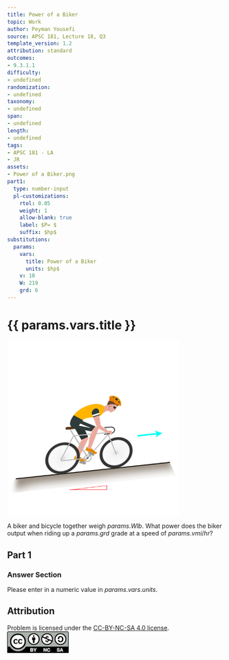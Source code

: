 ```yaml
---
title: Power of a Biker
topic: Work
author: Peyman Yousefi
source: APSC 181, Lecture 18, Q3
template_version: 1.2
attribution: standard
outcomes:
- 9.3.1.1
difficulty:
- undefined
randomization:
- undefined
taxonomy:
- undefined
span:
- undefined
length:
- undefined
tags:
- APSC 181 - LA
- JR
assets:
- Power of a Biker.png
part1:
  type: number-input
  pl-customizations:
    rtol: 0.05
    weight: 1
    allow-blank: true
    label: $P= $
    suffix: $hp$
substitutions:
  params:
    vars:
      title: Power of a Biker
      units: $hp$
    v: 10
    W: 219
    grd: 6
---
```

# {{ params.vars.title }}
<img src="Power of a Biker.png" width=400>

A biker and bicycle together weigh ${{ params.W }}lb$.
What power does the biker output when riding up a ${{ params.grd }}%$ grade at a speed of ${{ params.v }}mi/hr$?

## Part 1

### Answer Section

Please enter in a numeric value in ${{ params.vars.units }}$.

## Attribution

Problem is licensed under the [CC-BY-NC-SA 4.0 license](https://creativecommons.org/licenses/by-nc-sa/4.0/).<br> ![The Creative Commons 4.0 license requiring attribution-BY, non-commercial-NC, and share-alike-SA license.](https://raw.githubusercontent.com/firasm/bits/master/by-nc-sa.png)